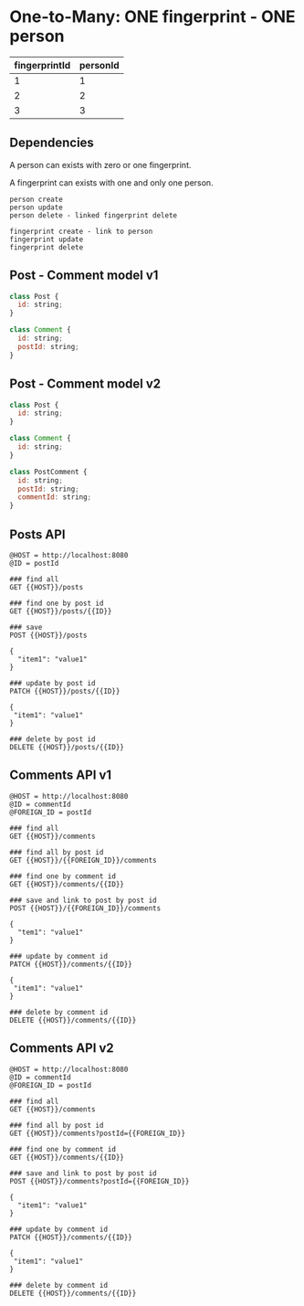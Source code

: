 # One-to-Many: ONE fingerprint - ONE person

| fingerprintId | personId |
|---------------|----------|
|       1       |     1    |
|       2       |     2    |
|       3       |     3    |

## Dependencies

A person can exists with zero or one fingerprint.

A fingerprint can exists with one and only one person.

```text
person create
person update
person delete - linked fingerprint delete

fingerprint create - link to person
fingerprint update
fingerprint delete
```

## Post - Comment model v1

```javascript
class Post {
  id: string;
}

class Comment {
  id: string;
  postId: string;
}
```

## Post - Comment model v2

```javascript
class Post {
  id: string;
}

class Comment {
  id: string;
}

class PostComment {
  id: string;
  postId: string;
  commentId: string;
}
```

## Posts API

```http
@HOST = http://localhost:8080
@ID = postId

### find all
GET {{HOST}}/posts

### find one by post id
GET {{HOST}}/posts/{{ID}}

### save
POST {{HOST}}/posts

{
  "item1": "value1"
}

### update by post id
PATCH {{HOST}}/posts/{{ID}}

{
 "item1": "value1"
}

### delete by post id
DELETE {{HOST}}/posts/{{ID}}
```

## Comments API v1

```http
@HOST = http://localhost:8080
@ID = commentId
@FOREIGN_ID = postId

### find all
GET {{HOST}}/comments

### find all by post id
GET {{HOST}}/{{FOREIGN_ID}}/comments

### find one by comment id
GET {{HOST}}/comments/{{ID}}

### save and link to post by post id
POST {{HOST}}/{{FOREIGN_ID}}/comments

{
  "tem1": "value1"
}

### update by comment id
PATCH {{HOST}}/comments/{{ID}}

{
 "item1": "value1"
}

### delete by comment id
DELETE {{HOST}}/comments/{{ID}}
```

## Comments API v2

```http
@HOST = http://localhost:8080
@ID = commentId
@FOREIGN_ID = postId

### find all
GET {{HOST}}/comments

### find all by post id
GET {{HOST}}/comments?postId={{FOREIGN_ID}}

### find one by comment id
GET {{HOST}}/comments/{{ID}}

### save and link to post by post id
POST {{HOST}}/comments?postId={{FOREIGN_ID}}

{
  "item1": "value1"
}

### update by comment id
PATCH {{HOST}}/comments/{{ID}}

{
 "item1": "value1"
}

### delete by comment id
DELETE {{HOST}}/comments/{{ID}}
```
